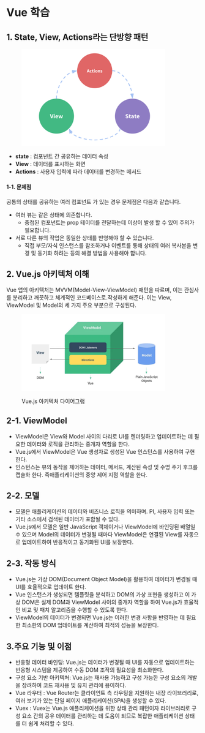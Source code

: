 # Vue 학습

## 1. **State, View, Actions**라는 단방향 패턴

<figure><img src="../../.gitbook/assets/image (8).png" alt="" width="375"><figcaption></figcaption></figure>

* **state** : 컴포넌트 간 공유하는 데이터 속성 &#x20;
* **View** : 데이터를 표시하는 화면
* **Actions** : 사용자 입력에 따라 데이터를 변경하는 메서드

#### 1-1. 문제점

공통의 상태를 공유하는 여러 컴포넌트 가 있는 경우 문제점은 다음과 같습니다.

* 여러 뷰는 같은 상태에 의존합니다.
  * 중첩된 컴포넌트는 prop 테이터를 전달하는데 이상이 발생 할 수 있어 주의가 필요합니다.
* 서로 다른 뷰의 작업은 동일한 상태를 반영해야 할 수 있습니다.
  * 직접 부모/자식 인스턴스를 참조하거나 이벤트를 통해 상태의 여러 복사본을 변경 및 동기화 하려는 등의 해결 방법을 사용해야 합니다.

## 2. Vue.js 아키텍처 이해

Vue 앱의 아키텍처는 MVVM(Model-View-ViewModel) 패턴을 따르며, 이는 관심사를 분리하고 깨끗하고 체계적인 코드베이스로.작성하게 해준다.   이는 View, ViewModel 및 Model의 세 가지 주요 부분으로 구성된다.

<figure><img src="../../.gitbook/assets/image (231).png" alt="" width="375"><figcaption><p>Vue.js 아키텍처 다이어그램</p></figcaption></figure>

## 2-1. ViewModel&#x20;

* ViewModel은 View와 Model 사이의 다리로 UI를 렌더링하고 업데이트하는 데 필요한 데이터와 로직을 관리하는 중개자 역할을 한다.
* &#x20;Vue.js에서 ViewModel은 Vue 생성자로 생성된 Vue 인스턴스를 사용하여 구현한다.&#x20;
* 인스턴스는 뷰의 동작을 제어하는 ​​데이터, 메서드, 계산된 속성 및 수명 주기 후크를 캡슐화 한다. 즉애플리케이션의 중앙 제어 지점 역할을 한다.

## 2-2. 모델&#x20;

* 모델은 애플리케이션의 데이터와 비즈니스 로직을 의미하며.  PI, 사용자 입력 또는 기타 소스에서 검색된 데이터가 포함될 수 있다.
* Vue.js에서 모델은 일반 JavaScript 객체이거나 ViewModel에 바인딩된 배열일 수 있으며 Model의 데이터가 변경될 때마다 ViewModel은 연결된 View를 자동으로 업데이트하여 반응적이고 동기화된 UI를 보장한다.

## 2-3. **작동 방식**&#x20;

* Vue.js는 가상 DOM(Document Object Model)을 활용하여 데이터가 변경될 때 UI를 효율적으로 업데이트 한다.
* Vue 인스턴스가 생성되면 템플릿을 분석하고 DOM의 가상 표현을 생성하고 이 가상 DOM은 실제 DOM과 ViewModel 사이의 중개자 역할을 하여 Vue.js가 효율적인 비교 및 ​​패치 알고리즘을 수행할 수 있도록 한다.
* ViewModel의 데이터가 변경되면 Vue.js는 이러한 변경 사항을 반영하는 데 필요한 최소한의 DOM 업데이트를 계산하여 최적의 성능을 보장한다.

## 3.**주요 기능 및 이점**&#x20;

* 반응형 데이터 바인딩: Vue.js는 데이터가 변경될 때 UI를 자동으로 업데이트하는 반응형 시스템을 제공하여 수동 DOM 조작의 필요성을 최소화한다.
* 구성 요소 기반 아키텍처:  Vue.js는 재사용 가능하고 구성 가능한 구성 요소의 개발을 장려하여 코드 재사용 및 유지 관리에 용이하다.
* Vue 라우터 :  Vue Router는 클라이언트 측 라우팅을 지원하는 내장 라이브러리로, 여러 보기가 있는 단일 페이지 애플리케이션(SPA)을 생성할 수 있다.
* Vuex : Vuex는 Vue.js 애플리케이션을 위한 상태 관리 패턴이자 라이브러리로 구성 요소 간의 공유 데이터를 관리하는 데 도움이 되므로 복잡한 애플리케이션 상태를 더 쉽게 처리할 수 있다.

